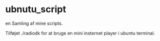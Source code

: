 # ubnutu_script
en Samling af mine scripts.


Tilføjet ./radiodk for at bruge en mini insternet player i ubuntu terminal.
